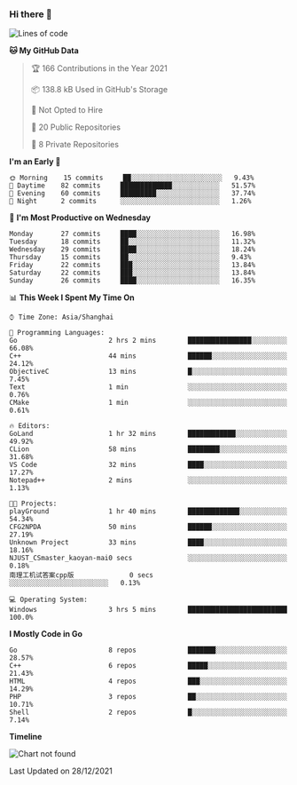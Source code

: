 ### Hi there 👋

<!--
**pinelliar/pinelliar** is a ✨ _special_ ✨ repository because its `README.md` (this file) appears on your GitHub profile.

Here are some ideas to get you started:

- 🔭 I’m currently working on ...
- 🌱 I’m currently learning ...
- 👯 I’m looking to collaborate on ...
- 🤔 I’m looking for help with ...
- 💬 Ask me about ...
- 📫 How to reach me: ...
- 😄 Pronouns: ...
- ⚡ Fun fact: ...
-->

<!--START_SECTION:waka-->
![Lines of code](https://img.shields.io/badge/From%20Hello%20World%20I%27ve%20Written-41%20Thousand%20lines%20of%20code-blue)

**🐱 My GitHub Data** 

> 🏆 166 Contributions in the Year 2021
 > 
> 📦 138.8 kB Used in GitHub's Storage 
 > 
> 🚫 Not Opted to Hire
 > 
> 📜 20 Public Repositories 
 > 
> 🔑 8 Private Repositories  
 > 
**I'm an Early 🐤** 

```text
🌞 Morning    15 commits     ██░░░░░░░░░░░░░░░░░░░░░░░   9.43% 
🌆 Daytime    82 commits     █████████████░░░░░░░░░░░░   51.57% 
🌃 Evening    60 commits     █████████░░░░░░░░░░░░░░░░   37.74% 
🌙 Night      2 commits      ░░░░░░░░░░░░░░░░░░░░░░░░░   1.26%

```
📅 **I'm Most Productive on Wednesday** 

```text
Monday       27 commits     ████░░░░░░░░░░░░░░░░░░░░░   16.98% 
Tuesday      18 commits     ██░░░░░░░░░░░░░░░░░░░░░░░   11.32% 
Wednesday    29 commits     ████░░░░░░░░░░░░░░░░░░░░░   18.24% 
Thursday     15 commits     ██░░░░░░░░░░░░░░░░░░░░░░░   9.43% 
Friday       22 commits     ███░░░░░░░░░░░░░░░░░░░░░░   13.84% 
Saturday     22 commits     ███░░░░░░░░░░░░░░░░░░░░░░   13.84% 
Sunday       26 commits     ████░░░░░░░░░░░░░░░░░░░░░   16.35%

```


📊 **This Week I Spent My Time On** 

```text
⌚︎ Time Zone: Asia/Shanghai

💬 Programming Languages: 
Go                       2 hrs 2 mins        ████████████████░░░░░░░░░   66.08% 
C++                      44 mins             ██████░░░░░░░░░░░░░░░░░░░   24.12% 
ObjectiveC               13 mins             █░░░░░░░░░░░░░░░░░░░░░░░░   7.45% 
Text                     1 min               ░░░░░░░░░░░░░░░░░░░░░░░░░   0.76% 
CMake                    1 min               ░░░░░░░░░░░░░░░░░░░░░░░░░   0.61%

🔥 Editors: 
GoLand                   1 hr 32 mins        ████████████░░░░░░░░░░░░░   49.92% 
CLion                    58 mins             ████████░░░░░░░░░░░░░░░░░   31.68% 
VS Code                  32 mins             ████░░░░░░░░░░░░░░░░░░░░░   17.27% 
Notepad++                2 mins              ░░░░░░░░░░░░░░░░░░░░░░░░░   1.13%

🐱‍💻 Projects: 
playGround               1 hr 40 mins        █████████████░░░░░░░░░░░░   54.34% 
CFG2NPDA                 50 mins             ██████░░░░░░░░░░░░░░░░░░░   27.19% 
Unknown Project          33 mins             ████░░░░░░░░░░░░░░░░░░░░░   18.16% 
NJUST_CSmaster_kaoyan-mai0 secs              ░░░░░░░░░░░░░░░░░░░░░░░░░   0.18% 
南理工机试答案cpp版              0 secs              ░░░░░░░░░░░░░░░░░░░░░░░░░   0.13%

💻 Operating System: 
Windows                  3 hrs 5 mins        █████████████████████████   100.0%

```

**I Mostly Code in Go** 

```text
Go                       8 repos             ███████░░░░░░░░░░░░░░░░░░   28.57% 
C++                      6 repos             █████░░░░░░░░░░░░░░░░░░░░   21.43% 
HTML                     4 repos             ███░░░░░░░░░░░░░░░░░░░░░░   14.29% 
PHP                      3 repos             ██░░░░░░░░░░░░░░░░░░░░░░░   10.71% 
Shell                    2 repos             █░░░░░░░░░░░░░░░░░░░░░░░░   7.14%

```


**Timeline**

![Chart not found](https://raw.githubusercontent.com/pinelliar/pinelliar/main/charts/bar_graph.png) 


 Last Updated on 28/12/2021
<!--END_SECTION:waka-->
